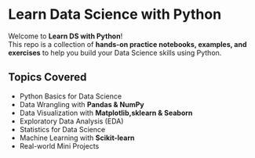 # Learn Data Science with Python 

Welcome to **Learn DS with Python**!  
This repo is a collection of **hands-on practice notebooks, examples, and exercises** to help you build your Data Science skills using Python.  



## Topics Covered
- Python Basics for Data Science  
- Data Wrangling with **Pandas & NumPy**  
- Data Visualization with **Matplotlib,sklearn & Seaborn**  
- Exploratory Data Analysis (EDA)  
- Statistics for Data Science  
- Machine Learning with **Scikit-learn**  
- Real-world Mini Projects  





